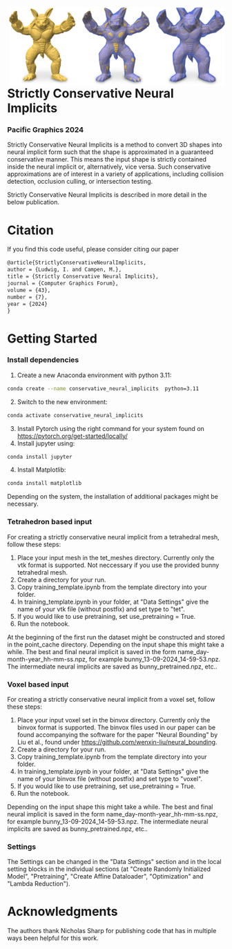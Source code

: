 <img src='images/teaser.png' align="right" width=500>
<br><br><br>

# Strictly Conservative Neural Implicits

### Pacific Graphics 2024

Strictly Conservative Neural Implicits is a method to convert 3D shapes into neural implicit form such that the shape is approximated in a guaranteed conservative manner. This means the input shape is strictly contained inside the neural implicit or, alternatively, vice versa. Such conservative approximations are of interest in a variety of applications, including collision detection, occlusion culling, or intersection testing.

Strictly Conservative Neural Implicits is described in more detail in the below publication.

# Citation

If you find this code useful, please consider citing our paper
```
@article{StrictlyConservativeNeuralImplicits,
author = {Ludwig, I. and Campen, M.},
title = {Strictly Conservative Neural Implicits},
journal = {Computer Graphics Forum},
volume = {43},
number = {7},
year = {2024}
}
```

# Getting Started

### Install dependencies
1. Create a new Anaconda environment with python 3.11: 
```bash
conda create --name conservative_neural_implicits  python=3.11
```
2. Switch to the new environment:
```bash
conda activate conservative_neural_implicits    
```
3. Install Pytorch using the right command for your system found on https://pytorch.org/get-started/locally/
4. Install jupyter using:
```bash
conda install jupyter
```
4. Install Matplotlib:
```bash
conda install matplotlib
```

Depending on the system, the installation of additional packages might be necessary.

### Tetrahedron based input
For creating a strictly conservative neural implicit from a tetrahedral mesh, follow these steps:
1. Place your input mesh in the tet_meshes directory. Currently only the vtk format is supported. Not neccessary if you use the provided bunny tetrahedral mesh.
2. Create a directory for your run.
3. Copy training_template.ipynb from the template directory into your folder.
4. In training_template.ipynb in your folder, at "Data Settings" give the name of your vtk file (without postfix) and set type to "tet".
5. If you would like to use pretraining, set use_pretraining = True.
6. Run the notebook. 

At the beginning of the first run the dataset might be constructed and stored in the point_cache directory. Depending on the input shape this might take a while. The best and final neural implicit is saved in the form name_day-month-year_hh-mm-ss.npz, for example bunny_13-09-2024_14-59-53.npz. The intermediate neural implicits are saved as bunny_pretrained.npz, etc..

### Voxel based input
For creating a strictly conservative neural implicit from a voxel set, follow these steps:
1. Place your input voxel set in the binvox directory. Currently only the binvox format is supported. The binvox files used in our paper can be found accompanying the software for the paper "Neural Bounding" by Liu et al., found under https://github.com/wenxin-liu/neural_bounding.
2. Create a directory for your run.
3. Copy training_template.ipynb from the template directory into your folder.
4. In training_template.ipynb in your folder, at "Data Settings" give the name of your binvox file (without postfix) and set type to "voxel".
5. If you would like to use pretraining, set use_pretraining = True.
6. Run the notebook. 

Depending on the input shape this might take a while. The best and final neural implicit is saved in the form name_day-month-year_hh-mm-ss.npz, for example bunny_13-09-2024_14-59-53.npz. The intermediate neural implicits are saved as bunny_pretrained.npz, etc..

### Settings
The Settings can be changed in the "Data Settings" section and in the local setting blocks in the individual sections (at "Create Randomly Initialized Model", "Pretraining", "Create Affine Dataloader", "Optimization" and "Lambda Reduction").


# Acknowledgments

The authors thank Nicholas Sharp for publishing code that has in multiple ways been helpful for this work.